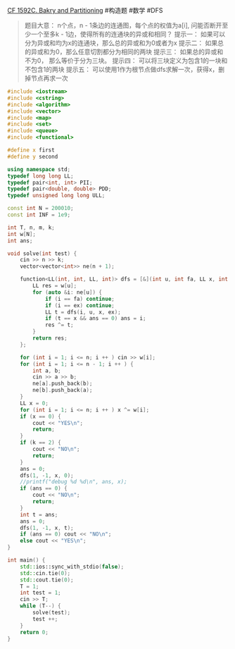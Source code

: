 [CF 1592C. Bakry and Partitioning](https://codeforces.com/problemset/problem/1592/C)
#构造题 #数学 #DFS 
> 题目大意：
> 	n个点，n - 1条边的连通图，每个点的权值为a[i], 问能否断开至少一个至多k - 1边，使得所有的连通块的异或和相同？
> 提示一：
> 	如果可以分为异或和均为x的连通块，那么总的异或和为0或者为x
> 提示二：
> 	如果总的异或和为0，那么任意切割都分为相同的两块
> 提示三：
> 	如果总的异或和不为0， 那么等价于分为三块。
> 提示四：
> 	可以将三块定义为包含1的一块和不包含1的两块
> 提示五：
> 	可以使用1作为根节点做dfs求解一次，获得x，删掉节点再求一次
~~~c++
#include <iostream>
#include <cstring>
#include <algorithm>
#include <vector>
#include <map>
#include <set>
#include <queue>
#include <functional>

#define x first
#define y second

using namespace std;
typedef long long LL;
typedef pair<int, int> PII;
typedef pair<double, double> PDD;
typedef unsigned long long ULL;

const int N = 200010;
const int INF = 1e9;

int T, n, m, k;
int w[N];
int ans;

void solve(int test) {
    cin >> n >> k;
    vector<vector<int>> ne(n + 1);

    function<LL(int, int, LL, int)> dfs = [&](int u, int fa, LL x, int ex) {
        LL res = w[u];
        for (auto &i: ne[u]) {
            if (i == fa) continue;
            if (i == ex) continue;
            LL t = dfs(i, u, x, ex);
            if (t == x && ans == 0) ans = i;
            res ^= t;
        }
        return res;
    };

    for (int i = 1; i <= n; i ++ ) cin >> w[i];
    for (int i = 1; i <= n - 1; i ++ ) {
        int a, b;
        cin >> a >> b;
        ne[a].push_back(b);
        ne[b].push_back(a);
    }
    LL x = 0;
    for (int i = 1; i <= n; i ++ ) x ^= w[i];
    if (x == 0) {
        cout << "YES\n";
        return;
    }
    if (k == 2) {
        cout << "NO\n";
        return;
    }
    ans = 0;
    dfs(1, -1, x, 0);
    //printf("debug %d %d\n", ans, x);
    if (ans == 0) {
        cout << "NO\n";
        return;
    }
    int t = ans;
    ans = 0;
    dfs(1, -1, x, t);
    if (ans == 0) cout << "NO\n";
    else cout << "YES\n";
}

int main() {
    std::ios::sync_with_stdio(false);
    std::cin.tie(0);
    std::cout.tie(0);
    T = 1;
    int test = 1;
    cin >> T;
    while (T--) {
        solve(test);
        test ++;
    }
    return 0;
}
~~~